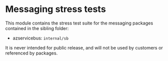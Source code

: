# Messaging stress tests

This module contains the stress test suite for the messaging packages contained in the sibling folder:

* azservicebus: `internal/sb`

It is never intended for public release, and will not be used by customers or referenced by packages.
